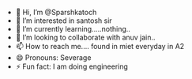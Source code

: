 - 👋 Hi, I’m @Sparshkatoch
- 👀 I’m interested in santosh sir
- 🌱 I’m currently learning.....nothing..
- 💞️ I’m looking to collaborate with anuv jain..
- 📫 How to reach me.... found in miet everyday in A2
- 😄 Pronouns: Severage
- ⚡ Fun fact: I am doing engineering

<!---
Sparshkatoch/Sparshkatoch is a ✨ special ✨ repository because its `README.md` (this file) appears on your GitHub profile.
You can click the Preview link to take a look at your changes.
--->
